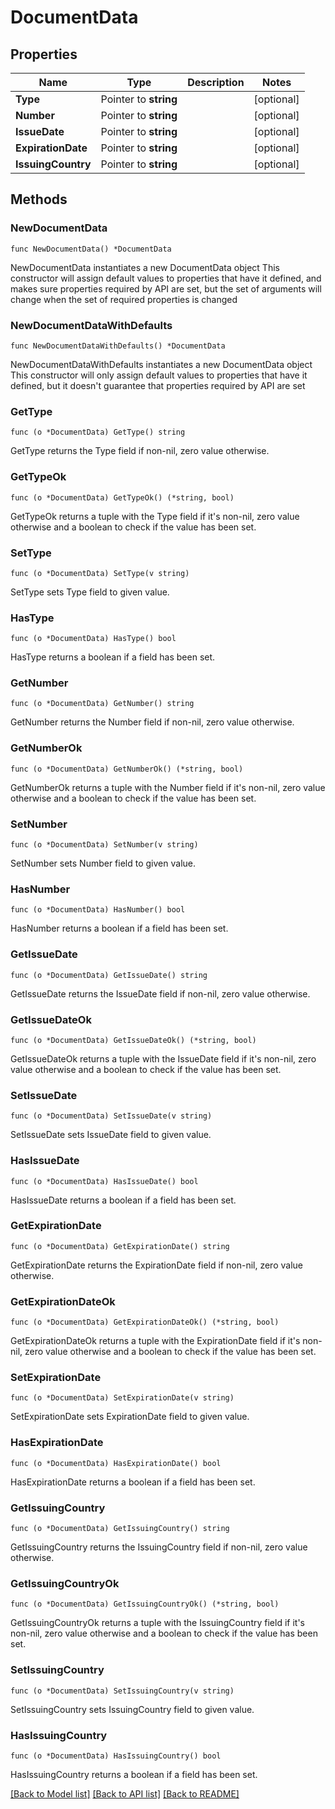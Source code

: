 # DocumentData

## Properties

Name | Type | Description | Notes
------------ | ------------- | ------------- | -------------
**Type** | Pointer to **string** |  | [optional] 
**Number** | Pointer to **string** |  | [optional] 
**IssueDate** | Pointer to **string** |  | [optional] 
**ExpirationDate** | Pointer to **string** |  | [optional] 
**IssuingCountry** | Pointer to **string** |  | [optional] 

## Methods

### NewDocumentData

`func NewDocumentData() *DocumentData`

NewDocumentData instantiates a new DocumentData object
This constructor will assign default values to properties that have it defined,
and makes sure properties required by API are set, but the set of arguments
will change when the set of required properties is changed

### NewDocumentDataWithDefaults

`func NewDocumentDataWithDefaults() *DocumentData`

NewDocumentDataWithDefaults instantiates a new DocumentData object
This constructor will only assign default values to properties that have it defined,
but it doesn't guarantee that properties required by API are set

### GetType

`func (o *DocumentData) GetType() string`

GetType returns the Type field if non-nil, zero value otherwise.

### GetTypeOk

`func (o *DocumentData) GetTypeOk() (*string, bool)`

GetTypeOk returns a tuple with the Type field if it's non-nil, zero value otherwise
and a boolean to check if the value has been set.

### SetType

`func (o *DocumentData) SetType(v string)`

SetType sets Type field to given value.

### HasType

`func (o *DocumentData) HasType() bool`

HasType returns a boolean if a field has been set.

### GetNumber

`func (o *DocumentData) GetNumber() string`

GetNumber returns the Number field if non-nil, zero value otherwise.

### GetNumberOk

`func (o *DocumentData) GetNumberOk() (*string, bool)`

GetNumberOk returns a tuple with the Number field if it's non-nil, zero value otherwise
and a boolean to check if the value has been set.

### SetNumber

`func (o *DocumentData) SetNumber(v string)`

SetNumber sets Number field to given value.

### HasNumber

`func (o *DocumentData) HasNumber() bool`

HasNumber returns a boolean if a field has been set.

### GetIssueDate

`func (o *DocumentData) GetIssueDate() string`

GetIssueDate returns the IssueDate field if non-nil, zero value otherwise.

### GetIssueDateOk

`func (o *DocumentData) GetIssueDateOk() (*string, bool)`

GetIssueDateOk returns a tuple with the IssueDate field if it's non-nil, zero value otherwise
and a boolean to check if the value has been set.

### SetIssueDate

`func (o *DocumentData) SetIssueDate(v string)`

SetIssueDate sets IssueDate field to given value.

### HasIssueDate

`func (o *DocumentData) HasIssueDate() bool`

HasIssueDate returns a boolean if a field has been set.

### GetExpirationDate

`func (o *DocumentData) GetExpirationDate() string`

GetExpirationDate returns the ExpirationDate field if non-nil, zero value otherwise.

### GetExpirationDateOk

`func (o *DocumentData) GetExpirationDateOk() (*string, bool)`

GetExpirationDateOk returns a tuple with the ExpirationDate field if it's non-nil, zero value otherwise
and a boolean to check if the value has been set.

### SetExpirationDate

`func (o *DocumentData) SetExpirationDate(v string)`

SetExpirationDate sets ExpirationDate field to given value.

### HasExpirationDate

`func (o *DocumentData) HasExpirationDate() bool`

HasExpirationDate returns a boolean if a field has been set.

### GetIssuingCountry

`func (o *DocumentData) GetIssuingCountry() string`

GetIssuingCountry returns the IssuingCountry field if non-nil, zero value otherwise.

### GetIssuingCountryOk

`func (o *DocumentData) GetIssuingCountryOk() (*string, bool)`

GetIssuingCountryOk returns a tuple with the IssuingCountry field if it's non-nil, zero value otherwise
and a boolean to check if the value has been set.

### SetIssuingCountry

`func (o *DocumentData) SetIssuingCountry(v string)`

SetIssuingCountry sets IssuingCountry field to given value.

### HasIssuingCountry

`func (o *DocumentData) HasIssuingCountry() bool`

HasIssuingCountry returns a boolean if a field has been set.


[[Back to Model list]](../README.md#documentation-for-models) [[Back to API list]](../README.md#documentation-for-api-endpoints) [[Back to README]](../README.md)


